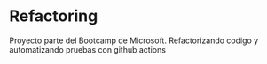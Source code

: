 # Refactoring
Proyecto parte del Bootcamp de Microsoft. Refactorizando codigo y automatizando pruebas con github actions

